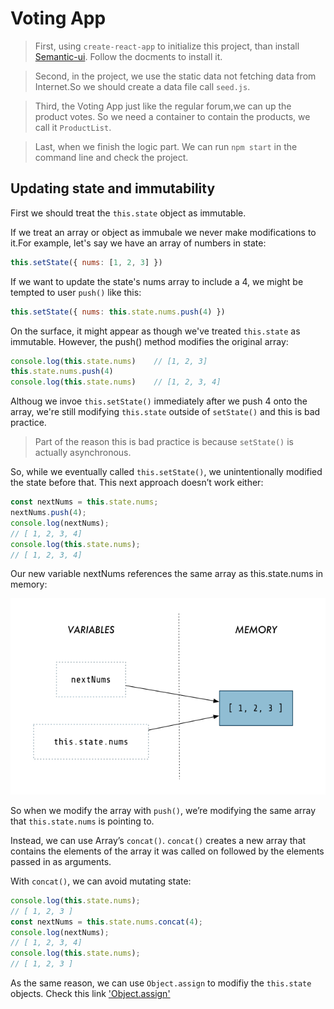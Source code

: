 # Voting App

> First, using `create-react-app` to initialize this project, than install [Semantic-ui]('https://semantic-ui.com/introduction/getting-started.html'). Follow the docments to install it.

> Second, in the project, we use the static data not fetching data from Internet.So we should create a data file call `seed.js`.

> Third, the Voting App just like the regular forum,we can up the product votes. So we need a container to contain the products, we call it `ProductList`.

> Last, when we finish the logic part. We can run `npm start` in the command line and check the project.

## Updating state and immutability
First we should treat the `this.state` object as immutable.

If we treat an array or object as immubale we never make modifications to it.For example, let's say we have an array of numbers in state:

```js
this.setState({ nums: [1, 2, 3] })
```

If we want to update the state's nums array to include a 4, we might be tempted to user `push()` like this:

```js
this.setState({ nums: this.state.nums.push(4) })
```

On the surface, it might appear as though we've treated `this.state` as immutable. However, the push() method modifies the original array:

```js
console.log(this.state.nums)    // [1, 2, 3]
this.state.nums.push(4)
console.log(this.state.nums)    // [1, 2, 3, 4]
```

Althoug we invoe `this.setState()` immediately after we push 4 onto the array, we're still modifying `this.state` outside of `setState()` and this is bad practice.

> Part of the reason this is bad practice is because `setState()` is actually asynchronous.

So, while we eventually called `this.setState()`, we unintentionally modified the state before that.
This next approach doesn’t work either:

```js
const nextNums = this.state.nums;
nextNums.push(4);
console.log(nextNums);
// [ 1, 2, 3, 4]
console.log(this.state.nums);
// [ 1, 2, 3, 4] 
```

Our new variable nextNums references the same array as this.state.nums in memory:

![share-_same_memory](../images/share-_same_memory.png)

So when we modify the array with `push()`, we’re modifying the same array that `this.state.nums`
is pointing to.

Instead, we can use Array’s `concat()`. `concat()` creates a new array that contains the elements of
the array it was called on followed by the elements passed in as arguments.

With `concat()`, we can avoid mutating state:

```js
console.log(this.state.nums);
// [ 1, 2, 3 ]
const nextNums = this.state.nums.concat(4);
console.log(nextNums);
// [ 1, 2, 3, 4]
console.log(this.state.nums);
// [ 1, 2, 3 ]
```

As the same reason, we can use `Object.assign` to modifiy the `this.state` objects. Check this link ['Object.assign']('https://developer.mozilla.org/zh-CN/docs/Web/JavaScript/Reference/Global_Objects/Object/assign')